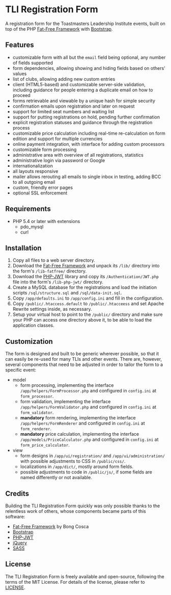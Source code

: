 # TLI Registration Form

A registration form for the Toastmasters Leadership Institute events, built on top of the PHP [Fat-Free Framework][fat-free-framework] with [Bootstrap][bootstrap].

## Features

- customizable form with all but the `email` field being optional, any number of fields supported
- form dependencies, allowing showing and hiding fields based on others' values
- list of clubs, allowing adding new custom entries
- client (HTML5-based) and customizable server-side validation, including guidance for people entering a duplicate email on how to proceed
- forms retrievable and viewable by a unique hash for simple security
- confirmation emails upon registration and later on request
- support for limited seat numbers and waiting list
- support for putting registrations on hold, pending further confirmation
- explicit registration statuses and guidance through the registration process
- customizable price calculation including real-time re-calculation on form edition and support for multiple currencies
- online payment integration, with interface for adding custom processors
- customizable form processing
- administrative area with overview of all registrations, statistics
- administrative login via password or Google
- internationalization
- all layouts responsive
- mailer allows rerouting all emails to single inbox in testing, adding BCC to all outgoing email
- custom, friendly error pages
- optional SSL enforcement

## Requirements

- PHP 5.4 or later with extensions
    + pdo_mysql
    + curl

## Installation

1. Copy all files to a web server directory.
2. Download the [Fat-Free Framework][fat-free-framework] and unpack its `/lib/` directory into the form's `/lib-fatfree/` directory.
3. Download the [PHP-JWT][php-jwt] library and copy its `/Authentication/JWT.php` file into the form's `/lib-php-jwt/` directory.
4. Create a MySQL database for the registrations and load the initiation scripts `/sql/structure.sql` and `/sql/data-init.sql`.
5. Copy `/app/defaults.ini` to `/app/config.ini` and fill in the configuration.
6. Copy `/public/.htaccess.default` to `/public/.htacceess` and set Apache Rewrite settings inside, as necessary.
7. Setup your virtual host to point to the `/public/` directory and make sure your PHP can access one directory above it, to be able to load the application classes.

## Customization

The form is designed and built to be generic wherever possible, so that it can easily be re-used for many TLIs and other events. There are, however, several components that need to be adjusted in order to tailor the form to a specific event:

- model
    + form processing, implementing the interface `/app/helpers/FormProcessor.php` and configured in `config.ini` at `form_processor`.
    + form validation, implementing the interface `/app/helpers/FormValidator.php` and configured in `config.ini` at `form_validator`.
    + __mandatory__ form rendering, implementing the interface `/app/helpers/FormRenderer` and configured in `config.ini` at `form_renderer`.
    + **mandatory** price calculation, implementing the interface `/app/models/PriceCalculator.php` and configured in `config.ini` at `form_price_calculator`.
- view
    + form designs in `/app/ui/registration/` and `/app/ui/administration/` with possible adjustments to CSS in `/public/css/`.
    + localizations in `/app/dict/`, mostly around form fields.
    + possible adjustments to code in `/public/js/`, if some fields are named differently or not available.

## Credits

Building the TLI Registration Form quickly was only possible thanks to the relentless work of others, whose components became parts of this software:

* [Fat-Free Framework][fat-free-framework] by Bong Cosca
* [Bootstrap][bootstrap]
* [PHP-JWT][php-jwt]
* [jQuery][jquery]
* [SASS][sass]

## License

The TLI Registration Form is freely available and open-source, following the terms of the MIT License. For details of the license, please refer to [LICENSE](LICENSE).

[bootstrap]: http://getbootstrap.com/
[fat-free-framework]: http://fatfreeframework.com/
[php-jwt]: https://github.com/firebase/php-jwt
[jquery]: http://jquery.com/
[sass]: http://sass-lang.com/
